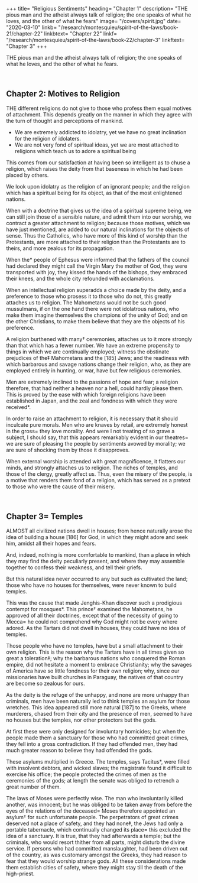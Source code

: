 +++
title= "Religious Sentiments"
heading= "Chapter 1"
description= "THE pious man and the atheist always talk of religion; the one speaks of what he loves, and the other of what he fears"
image= "/covers/spirit.jpg"
date= "2020-03-10"
linkb= "/research/montesquieu/spirit-of-the-laws/book-21/chapter-22"
linkbtext= "Chapter 22"
linkf= "/research/montesquieu/spirit-of-the-laws/book-22/chapter-3"
linkftext= "Chapter 3"
+++


THE pious man and the atheist always talk of religion; the one speaks of what he loves, and the other of what he fears.

<br>

## Chapter 2: Motives to Religion 

THE different religions do not give to those who profess them equal motives of attachment. 
This depends greatly on the manner in which they agree with the turn of thought and perceptions of mankind.

- We are extremely addicted to idolatry, yet we have no great inclination for the religion of idolaters.
- We are not very fond of spiritual ideas, yet we are most attached to religions which teach us to adore a spiritual being

This comes from our satisfaction at having been so intelligent as to chuse a religion, which raises the deity from that baseness in which he had been placed by others. 

We look upon idolatry as the religion of an ignorant people; and the religion which has a spiritual being for its object, as that of the most enlightened nations.

When with a doctrine that gives us the idea of a spiritual supreme being, we can still join those of a sensible nature, and admit them into our worship, we contract a greater attachment to religion; because those motives, which we have just mentioned, are added to our natural inclinations for the objects of sense. Thus the Catholics, who have more of this kind of worship than the Protestants, are more attached to their religion than the Protestants are to theirs, and more zealous for its propagation.

When the* people of Ephesus were informed that the fathers of the council had declared they might call the Virgin Mary the mother of God, they were transported with joy, they kissed the hands of the bishops, they embraced their knees, and the whole city refounded with acclamations.

When an intellectual religion superadds a choice made by the deity, and a preference to those who prosess it to those who do not, this greatly attaches us to religion. The Mahometans would not be such good mussulmans, if on the one hand there were not idolatrous nations, who make them imagine themselves the champions of the unity of God; and on the other Christians, to make them believe that they are the objects of his preference.

A religion burthened with many† ceremonies, attaches us to it more strongly than that which has a fewer number. We have an extreme propensity to things in which we are continually employed; witness the obstinate prejudices of the‡ Mahometans and the [185] Jews; and the readiness with which barbarous and savage nations change their religion, who, as they are employed entirely in hunting, or war, have but few religious ceremonies.

Men are extremely inclined to the passions of hope and fear; a religion therefore, that had neither a heaven nor a hell, could hardly please them. This is proved by the ease with which foreign religions have been established in Japan, and the zeal and fondness with which they were received*.

In order to raise an attachment to religion, it is necessary that it should inculcate pure morals. Men who are knaves by retail, are extremely honest in the gross= they love morality. And were I not treating of so grave a subject, I should say, that this appears remarkably evident in our theatres= we are sure of pleasing the people by sentiments avowed by morality; we are sure of shocking them by those it disapproves.

When external worship is attended with great magnificence, it flatters our minds, and strongly attaches us to religion. The riches of temples, and those of the clergy, greatly affect us. Thus, even the misery of the people, is a motive that renders them fond of a religion, which has served as a pretext to those who were the cause of their misery.

<br>

## Chapter 3= Temples 

ALMOST all civilized nations dwell in houses; from hence naturally arose the idea of building a house [186] for God, in which they might adore and seek him, amidst all their hopes and fears.

And, indeed, nothing is more comfortable to mankind, than a place in which they may find the deity peculiarly present, and where they may assemble together to confess their weakness, and tell their griefs.

But this natural idea never occurred to any but such as cultivated the land; those who have no houses for themselves, were never known to build temples.

This was the cause that made Jenghis-Khan discover such a prodigious contempt for mosques*. This prince† examined the Mahometans, he approved of all their doctrines, except that of the necessity of going to Mecca= he could not comprehend why God might not be every where adored. As the Tartars did not dwell in houses, they could have no idea of temples.

Those people who have no temples, have but a small attachment to their own religion. This is the reason why the Tartars have in all times given so great a toleration‡; why the barbarous nations who conquered the Roman empire, did not hesitate a moment to embrace Christianity; why the savages of America have so little fondness for their own religion; why, since our missionaries have built churches in Paraguay, the natives of that country are become so zealous for ours.

As the deity is the refuge of the unhappy, and none are more unhappy than criminals, men have been naturally led to think temples an asylum for those wretches. This idea appeared still more natural [187] to the Greeks, where murderers, chased from their city and the presence of men, seemed to have no houses but the temples, nor other protectors but the gods.

At first these were only designed for involuntary homicides; but when the people made them a sanctuary for those who had committed great crimes, they fell into a gross contradiction. If they had offended men, they had much greater reason to believe they had offended the gods.

These asylums multiplied in Greece. The temples, says Tacitus*, were filled with insolvent debtors, and wicked slaves; the magistrate found it difficult to exercise his office; the people protected the crimes of men as the ceremonies of the gods; at length the senate was obliged to retrench a great number of them.

The laws of Moses were perfectly wise. The man who involuntarily killed another, was innocent; but he was obliged to be taken away from before the eyes of the relations of the deceased= Moses therefore appointed an asylum† for such unfortunate people. The perpetrators of great crimes deserved not a place of safety, and they had none‡, the Jews had only a portable tabernacle, which continually changed its place= this excluded the idea of a sanctuary. It is true, that they had afterwards a temple; but the criminals, who would resort thither from all parts, might disturb the divine service. If persons who had committed manslaughter, had been driven out of the country, as was customary amongst the Greeks, they had reason to fear that they would worship strange gods. All these considerations made them establish cities of safety, where they might stay till the death of the high-priest.

